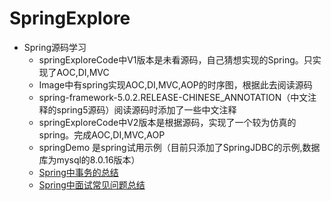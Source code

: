 # SpringExplore
* Spring源码学习  
   * springExploreCode中V1版本是未看源码，自己猜想实现的Spring。只实现了AOC,DI,MVC  
   * Image中有spring实现AOC,DI,MVC,AOP的时序图，根据此去阅读源码
   * spring-framework-5.0.2.RELEASE-CHINESE_ANNOTATION（中文注释的spring5源码）阅读源码时添加了一些中文注释
   * springExploreCode中V2版本是根据源码，实现了一个较为仿真的spring。完成AOC,DI,MVC,AOP
   * springDemo 是spring试用示例（目前只添加了SpringJDBC的示例,数据库为mysql的8.0.16版本）
   * [Spring中事务的总结](/springDemo/SPRING_TX_README.md)
   * [Spring中面试常见问题总结](/springDemo/SPRING_README.md)